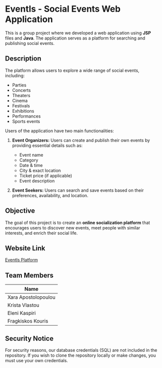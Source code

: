 # EventIs - Social Events Web Application

This is a group project where we developed a web application using **JSP** files and **Java**. The application serves as a platform for searching and publishing social events.

## Description
The platform allows users to explore a wide range of social events, including:
- Parties
- Concerts
- Theaters
- Cinema
- Festivals
- Exhibitions
- Performances
- Sports events

Users of the application have two main functionalities:
1. **Event Organizers:** Users can create and publish their own events by providing essential details such as:
   - Event name
   - Category
   - Date & time
   - City & exact location
   - Ticket price (if applicable)
   - Event description

2. **Event Seekers:** Users can search and save events based on their preferences, availability, and location.

## Objective
The goal of this project is to create an **online socialization platform** that encourages users to discover new events, meet people with similar interests, and enrich their social life.

## Website Link
[EventIs Platform](http://ism.dmst.aueb.gr/ismgroup8/eventIs.jsp)

## Team Members
| Name |
|------|
|   Xara Apostolopoulou   |
|    Krista Vlastou       |
|     Eleni Kaspiri       |
|     Fragkiskos Kouris   |
## Security Notice
For security reasons, our database credentials (SQL) are not included in the repository. If you wish to clone the repository locally or make changes, you must use your own credentials.

